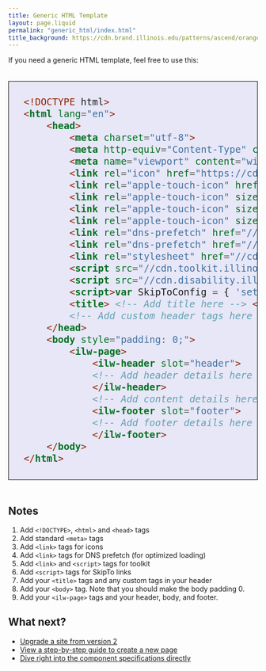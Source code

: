 ```yaml
---
title: Generic HTML Template
layout: page.liquid
permalink: "generic_html/index.html"
title_background: https://cdn.brand.illinois.edu/patterns/ascend/orange.svg
---
```

<style>
.template code {
    display: block;
    padding: 30px;
    background: #e7e7f7;
    margin: 20px 0;
    border: thin solid black;
    font-size: 1.2rem;
    overflow-wrap: break-word;
}
</style>

If you need a generic HTML template, feel free to use this:
<div class="template">

```html
<!DOCTYPE html> 
<html lang="en"> 
    <head> 
        <meta charset="utf-8">
        <meta http-equiv="Content-Type" content="text/html; charset=UTF-8"> 
        <meta name="viewport" content="width=device-width, initial-scale=1"> 
        <link rel="icon" href="https://cdn.brand.illinois.edu/favicon.ico"> 
        <link rel="apple-touch-icon" href="https://cdn.brand.illinois.edu/touch-icon-40x40.png">
        <link rel="apple-touch-icon" sizes="152x152" href="https://cdn.brand.illinois.edu/touch-icon-152x152.png">
        <link rel="apple-touch-icon" sizes="167x167" href="https://cdn.brand.illinois.edu/touch-icon-167x167.png">
        <link rel="apple-touch-icon" sizes="180x180" href="https://cdn.brand.illinois.edu/touch-icon-180x180.png">
        <link rel="dns-prefetch" href="//cdn.toolkit.illinois.edu"> 
        <link rel="dns-prefetch" href="//cdn.disability.illinois.edu"> 
        <link rel="stylesheet" href="//cdn.toolkit.illinois.edu/3/toolkit.css">
        <script src="//cdn.toolkit.illinois.edu/3/toolkit.js"></script>
        <script src="//cdn.disability.illinois.edu/skipto.min.js"></script>
        <script>var SkipToConfig = { 'settings': { 'skipTo': { colorTheme: 'illinois' } } };</script>
        <title> <!-- Add title here --> </title>
        <!-- Add custom header tags here --> 
    </head>
    <body style="padding: 0;">
        <ilw-page>
            <ilw-header slot="header">
            <!-- Add header details here -->
            </ilw-header>
            <!-- Add content details here -->
            <ilw-footer slot="footer">
            <!-- Add footer details here -->
            </ilw-footer>
    </body>
</html>
```

</div>

## Notes

1. Add `<!DOCTYPE>`, `<html>` and `<head>` tags
2. Add standard `<meta>` tags
3. Add `<link>` tags for icons
4. Add `<link>` tags for DNS prefetch (for optimized loading)
5. Add `<link>` and `<script>` tags for toolkit
6. Add `<script>` tags for SkipTo links
7. Add your `<title>` tags and any custom tags in your header
8. Add your `<body>` tag. Note that you should make the body padding 0. 
9. Add your `<ilw-page>` tags and your header, body, and footer.

## What next? 

* <a href="/upgrade/index.html">Upgrade a site from version 2</a>
* <a href="/create_page/index.html">View a step-by-step guide to create a new page</a>
* <a href="/components_toc/index.html">Dive right into the component specifications directly</a>